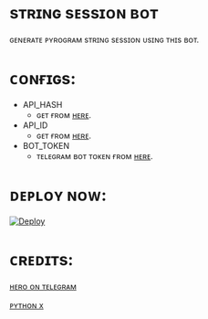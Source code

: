 # sᴛʀɪɴɢ sᴇssɪᴏɴ ʙᴏᴛ

ɢᴇɴᴇʀᴀᴛᴇ ᴘʏʀᴏɢʀᴀᴍ sᴛʀɪɴɢ sᴇssɪᴏɴ ᴜsɪɴɢ ᴛʜɪs ʙᴏᴛ.


# ᴄᴏɴғɪɢs:

- API_HASH
  - ɢᴇᴛ ғʀᴏᴍ [ʜᴇʀᴇ](https://my.telegram.org).
- API_ID
  - ɢᴇᴛ ғʀᴏᴍ [ʜᴇʀᴇ](https://my.telegram.org).
- BOT_TOKEN
  - ᴛᴇʟᴇɢʀᴀᴍ ʙᴏᴛ ᴛᴏᴋᴇɴ ғʀᴏᴍ [ʜᴇʀᴇ](https://t.me/BotFather).

# ᴅᴇᴘʟᴏʏ ɴᴏᴡ:

[![Deploy](https://www.herokucdn.com/deploy/button.svg)](https://heroku.com/deploy)

# ᴄʀᴇᴅɪᴛs:


[ʜᴇʀᴏ ᴏɴ ᴛᴇʟᴇɢʀᴀᴍ](https://t.me/Shailendra34)

[ᴘʏᴛʜᴏɴ x](https://t.me/Dark_x_python)

